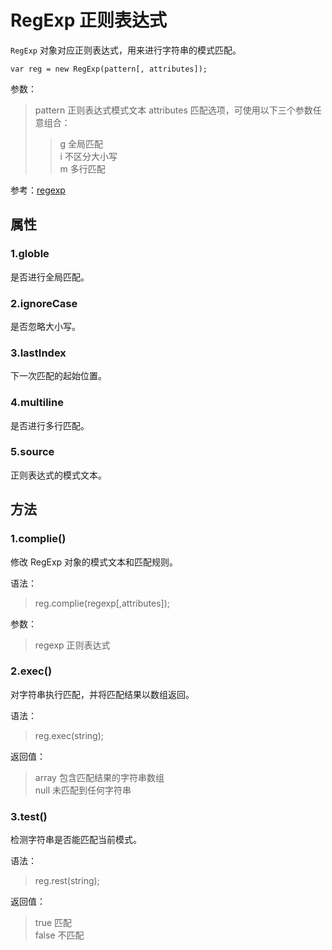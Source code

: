 RegExp 正则表达式
====

`RegExp` 对象对应正则表达式，用来进行字符串的模式匹配。

```
var reg = new RegExp(pattern[, attributes]);
```

参数：
>pattern 正则表达式模式文本
>attributes 匹配选项，可使用以下三个参数任意组合：
>>g 全局匹配  
>>i 不区分大小写  
>>m 多行匹配

参考：[regexp](https://github.com/LearnShare/regexp)

属性
----

### 1.globle

是否进行全局匹配。

### 2.ignoreCase

是否忽略大小写。

### 3.lastIndex

下一次匹配的起始位置。

### 4.multiline

是否进行多行匹配。

### 5.source

正则表达式的模式文本。

方法
----

### 1.complie()

修改 RegExp 对象的模式文本和匹配规则。

语法：
>reg.complie(regexp[,attributes]);

参数：
>regexp 正则表达式

### 2.exec()

对字符串执行匹配，并将匹配结果以数组返回。

语法：
>reg.exec(string);

返回值：
>array 包含匹配结果的字符串数组  
>null 未匹配到任何字符串

### 3.test()

检测字符串是否能匹配当前模式。

语法：
>reg.rest(string);

返回值：
>true 匹配  
>false 不匹配
